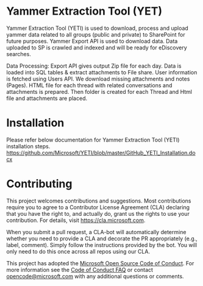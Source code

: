 
# Yammer Extraction Tool (YET)

Yammer Extraction Tool (YETI) is used to download, process and upload yammer data related to all groups (public and private) to SharePoint for future purposes. Yammer Export API is used to download data. Data uploaded to SP is crawled and indexed and will be ready for eDiscovery searches. 

Data Processing:
Export API gives output Zip file for each day. Data is loaded into SQL tables & extract attachments to File share. User information is fetched using Users API. We download missing attachments and notes (Pages). HTML file for each thread with related conversations and attachments is prepared. Then folder is created for each Thread and Html file and attachments are placed.


# Installation

Please refer below documentation for Yammer Extraction Tool (YETI) installation steps.
https://github.com/Microsoft/YETI/blob/master/GitHub_YETI_Installation.docx


# Contributing

This project welcomes contributions and suggestions.  Most contributions require you to agree to a
Contributor License Agreement (CLA) declaring that you have the right to, and actually do, grant us
the rights to use your contribution. For details, visit https://cla.microsoft.com.

When you submit a pull request, a CLA-bot will automatically determine whether you need to provide
a CLA and decorate the PR appropriately (e.g., label, comment). Simply follow the instructions
provided by the bot. You will only need to do this once across all repos using our CLA.

This project has adopted the [Microsoft Open Source Code of Conduct](https://opensource.microsoft.com/codeofconduct/).
For more information see the [Code of Conduct FAQ](https://opensource.microsoft.com/codeofconduct/faq/) or
contact [opencode@microsoft.com](mailto:opencode@microsoft.com) with any additional questions or comments.



